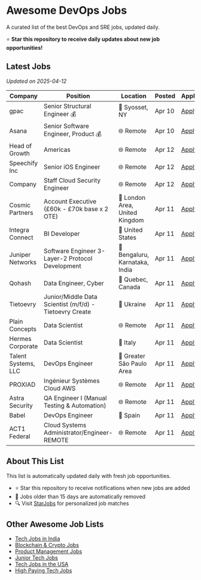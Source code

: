 # Awesome DevOps Jobs

A curated list of the best DevOps and SRE jobs, updated daily.

⭐ **Star this repository to receive daily updates about new job opportunities!**

## Latest Jobs

*Updated on 2025-04-12*

| Company | Position | Location | Posted | Apply |
| ------- | -------- | -------- | ------ | ------ |
| gpac | Senior Structural Engineer 💰 | 📍 Syosset, NY | Apr 10 | [Apply](https://starjobs.dev/jobs/5ba4d2c854374f549d9755740f4164a2?utm=github) |
| Asana | Senior Software Engineer, Product 💰 | 🌐 Remote | Apr 10 | [Apply](https://starjobs.dev/jobs/c714e618b4e245dab438f878985d31bb?utm=github) |
| Head of Growth | Americas | 🌐 Remote | Apr 12 | [Apply](https://starjobs.dev/jobs/4736b5fe18e04df49b6aa468d4bc088f?utm=github) |
| Speechify Inc | Senior iOS Engineer | 🌐 Remote | Apr 12 | [Apply](https://starjobs.dev/jobs/5ef8760f30d040f68749cbc90a9fadd4?utm=github) |
| Company | Staff Cloud Security Engineer | 🌐 Remote | Apr 12 | [Apply](https://starjobs.dev/jobs/b5a05a2696484af3b48482b4d8096dc0?utm=github) |
| Cosmic Partners | Account Executive (£60k - £70k base x 2 OTE) | 📍 London Area, United Kingdom | Apr 11 | [Apply](https://starjobs.dev/jobs/784760c4e56843daaf4c803db49255e8?utm=github) |
| Integra Connect | BI Developer | 📍 United States | Apr 11 | [Apply](https://starjobs.dev/jobs/ee83351b81714ece8132ec666899a41d?utm=github) |
| Juniper Networks | Software Engineer 3- Layer-2 Protocol Development | 📍 Bengaluru, Karnataka, India | Apr 11 | [Apply](https://starjobs.dev/jobs/e5013722efdf4e1aa026d8e5e8f25b8c?utm=github) |
| Qohash | Data Engineer, Cyber | 📍 Quebec, Canada | Apr 11 | [Apply](https://starjobs.dev/jobs/51ce4a4d48274d8ab7d53a3ca76a33ae?utm=github) |
| Tietoevry | Junior/Middle Data Scientist (m/f/d) - Tietoevry Create | 📍 Ukraine | Apr 11 | [Apply](https://starjobs.dev/jobs/7e73b2e02e9c4680a9e071746c23cc8a?utm=github) |
| Plain Concepts | Data Scientist | 🌐 Remote | Apr 11 | [Apply](https://starjobs.dev/jobs/b7667de20dbd471797e39f04aac020a8?utm=github) |
| Hermes Corporate | Data Scientist | 📍 Italy | Apr 11 | [Apply](https://starjobs.dev/jobs/78d6ab875e9f4f59ab279535a4bf9993?utm=github) |
| Talent Systems, LLC | DevOps Engineer | 📍 Greater São Paulo Area | Apr 11 | [Apply](https://starjobs.dev/jobs/09de68835b704b65a5f21c8d01fc8498?utm=github) |
| PROXIAD | Ingénieur Systèmes Cloud AWS | 🌐 Remote | Apr 11 | [Apply](https://starjobs.dev/jobs/4aeabc1a1f7941108eb485ca160b7be5?utm=github) |
| Astra Security | QA Engineer I (Manual Testing & Automation) | 🌐 Remote | Apr 11 | [Apply](https://starjobs.dev/jobs/85efca5dddc84c6e9e29d26461536fc1?utm=github) |
| Babel | DevOps Engineer | 📍 Spain | Apr 11 | [Apply](https://starjobs.dev/jobs/c30dc371ec8d45ca810218c693f70579?utm=github) |
| ACT1 Federal | Cloud Systems Administrator/Engineer-REMOTE | 🌐 Remote | Apr 11 | [Apply](https://starjobs.dev/jobs/23bffc8c31e94b2d86c264e9ebbc5007?utm=github) |


## About This List

This list is automatically updated daily with fresh job opportunities.

* ⭐ Star this repository to receive notifications when new jobs are added
* 🔄 Jobs older than 15 days are automatically removed
* 🔍 Visit [StarJobs](https://starjobs.dev?utm=github) for personalized job matches

## Other Awesome Job Lists

* [Tech Jobs in India](https://github.com/bansalnagesh/tech-jobs-india)
* [Blockchain & Crypto Jobs](https://github.com/bansalnagesh/blockchain-crypto-jobs)
* [Product Management Jobs](https://github.com/bansalnagesh/product-management-jobs)
* [Junior Tech Jobs](https://github.com/bansalnagesh/junior-tech-jobs)
* [Tech Jobs in the USA](https://github.com/bansalnagesh/tech-jobs-usa)
* [High Paying Tech Jobs](https://github.com/bansalnagesh/high-paying-tech-jobs)

